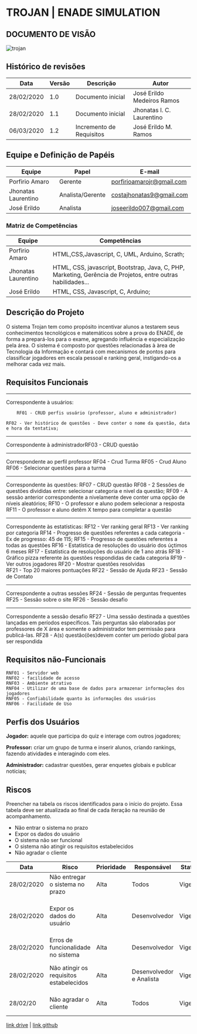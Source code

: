 # TROJAN | ENADE SIMULATION
## DOCUMENTO DE VISÃO

![trojan](https://user-images.githubusercontent.com/29488124/75595041-a8e70600-5a69-11ea-8285-30abaa72f7f2.png)

## Histórico de revisões
Data | Versão | Descrição | Autor
--------- | ------ | --------- | ------
28/02/2020   | 1.0 | Documento inicial | José Erildo Medeiros Ramos
28/02/2020   | 1.1 | Documento inicial | Jhonatas I. C. Laurentino
06/03/2020 | 1.2 | Incremento de Requisitos | José Erildo M. Ramos

## Equipe e Definição de Papéis
    
Equipe | Papel | E-mail 
--------- | ------ | ---------
Porfirio Amaro  | Gerente | porfirioamarojr@gmail.com
Jhonatas Laurentino | Analista/Gerente | costajhonatas9@gmail.com
José Erildo | Analista | joseerildo007@gmail.com

### Matriz de Competências

Equipe | Competências
--------- | --------
Porfirio Amaro | HTML,CSS,Javascript, C, UML, Arduino, Scrath;
Jhonatas Laurentino | HTML, CSS, javascript, Bootstrap, Java, C, PHP, Marketing, Gerência de Projetos, entre outras habilidades...
José Erildo | HTML, CSS, Javascript, C, Arduino;

## Descrição do Projeto
O  sistema Trojan tem como propósito incentivar alunos a testarem seus conhecimentos tecnológicos e matemáticos sobre a prova do ENADE, de forma a prepará-los para o exame, agregando influência e especialização pela área. O sistema é composto por questões relacionadas à àrea de Tecnologia da Informação e contará com mecanismos de pontos para classificar jogadores em escala pessoal e ranking geral, instigando-os a melhorar cada vez mais.

## Requisitos Funcionais
------------------------------------------------------------------
Correspondente à usuários:
        
        RF01 - CRUD perfis usuário (professor, aluno e administrador)
    
    RF02 - Ver histórico de questões - Deve conter o nome da questão, data e hora da tentativa;

------------------------------------------------------------------
Correspondente à administradorRF03 - CRUD questão
    
--------------------------------------------------------------------
Correspondente ao perfil professor
    RF04 - Crud Turma
    RF05 - Crud Aluno
    RF06 - Selecionar questões para a turma
   
------------------------------------------------------------------
Correspondente às questões:
    RF07 - CRUD questão
    RF08 - 2 Sessões de questões divididas entre: selecionar categoria e nivel da questão;
    RF09 - A sessão anterior correspondente a nivelamente deve conter uma opção de níveis aleatórios;
    RF10 - O professor e aluno podem selecionar a resposta
    RF11 - O professor e aluno detêm X tempo para completar a questão
    
------------------------------------------------------------------
Correspondente às estatísticas:
    RF12 - Ver ranking geral
    RF13 - Ver ranking por categoria
    RF14 - Progresso de questões referentes a cada categoria - Ex de progresso:  45 de 115;
    RF15 - Progresso de questões referentes a todas as questões
    RF16 - Estatística de resoluções do usuário dos úçtimos 6 meses
    RF17 - Estatística de resoluções do usuário de 1 ano atrás
    RF18 - Gráfico pizza referente às questões respondidas de cada categoria
    RF19 - Ver outros jogadores
    RF20 - Mostrar questões resolvidas    
    RF21 - Top 20 maiores pontuações 
    RF22 - Sessão de Ajuda
    RF23 - Sessão de Contato
    
--------------------------------------------------------------------
Correspondente a outras sessões
    RF24 - Sessão de perguntas frequentes
    RF25 - Sessão sobre o site
    RF26 - Sessão desafio
    
--------------------------------------------------------------------
Correspondente a sessão desafio
    RF27 - Uma sessão destinada a questões lançadas em períodos específicos. Tais perguntas são elaboradas por professores de X área e somente o administrador tem permissão para publicá-las.
    RF28 - A(s) questão(ões)devem conter um período global para ser respondida
    

## Requisitos não-Funcionais

    RNF01 - Servidor web
    RNF02 - facilidade de acesso
    RNF03 - Ambiente atrativo
    RNF04 - Utilizar de uma base de dados para armazenar informações dos jogadores 
    RNF05 - Confiabilidade quanto às informações dos usuários
    RNF06 - Facilidade de Uso

## Perfis dos Usuários
**Jogador:** aquele que participa do quiz e interage com outros jogadores;

**Professor:** criar um grupo de turma e inserir alunos, criando rankings, fazendo atividades e interagindo com eles.

**Administrador:** cadastrar questões, gerar enquetes globais e publicar notícias;


## Riscos

Preencher na tabela os riscos identificados para o início do projeto. Essa tabela deve ser atualizada ao final de cada iteração na reunião de acompanhamento.
- Não entrar o sistema no prazo
- Expor os dados do usuário
- O sistema não ser funcional
- O sistema não atingir os requisitos estabelecidos
- Não agradar o cliente


Data | Risco | Prioridade | Responsável | Status | Providência/Solução
--------- | ------ |  -------- | --------- |  --------- | ------
28/02/2020 | Não entregar o sistema no prazo | Alta | Todos |Vigente | Manter-se fiel aos prazos do cronograma.
28/02/2020 | Expor os dados do usuário | Alta | Desenvolvedor | Vigente | Fazer verificações de segurança quanto ao acesso de terceiros ao banco de dados
28/02/2020 |Erros de funcionalidade no sistema | Alta | Desenvolvedor | Vigente | Aplicar vários testes em todo o site
28/02/2020 | Não atingir os requisitos estabelecidos | Alta | Desenvolvedor e Analista | Vigente | Verificar se todos os requisitos estão contidos na aplicação
28/02/20 | Não agradar o cliente | Alta | Todos | Vigente |  Manter contato e sempre notificar e receber feedbacks



[link drive](https://docs.google.com/document/d/1LRq87qfWPJkKeYejZEAmTLUfaU4A5eqDhHBc5BNnLJE/edit#heading=h.xsipevjb5rla) | 
[link github](https://github.com/AmaroJunior98/trojan.git) 
